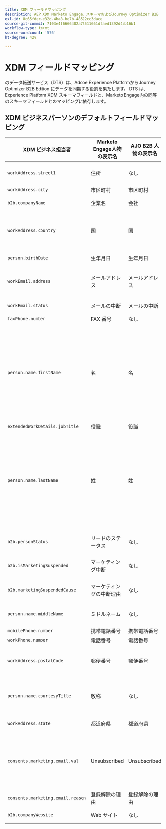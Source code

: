 ```yaml
---
title: XDM フィールドマッピング
description: AEP XDM Marketo Engage、スキーマおよびJourney Optimizer B2B Edition 間のフィールドマッピングを確認します。
exl-id: 8c65fdec-e32d-4ba8-be7b-48522cc3dace
source-git-commit: 7103e4f6666482a72511661dfaed1392d4eb16b1
workflow-type: tm+mt
source-wordcount: '576'
ht-degree: 42%

---
```


# XDM フィールドマッピング

のデータ転送サービス（DTS）は、Adobe Experience PlatformからJourney Optimizer B2B Edition にデータを同期する役割を果たします。 DTS は、Experience Platform XDM スキーマフィールドと、Marketo Engage内の同等のスキーマフィールドとのマッピングに依存します。

## XDM ビジネスパーソンのデフォルトフィールドマッピング

| XDM ビジネス担当者 | Marketo Engage人物の表示名 | AJO B2B 人物の表示名 | XDM タイプ | Marketoタイプ | XDM の説明 |
|------------------- |---------------------------------- |--------------------------- |-------- |------------ |--------------- |
| `workAddress.street1` | 住所 | なし | 文字列 | テキスト | プライマリの番地レベルの情報、アパート番号、通り番号、通り名。 |
| `workAddress.city ` | 市区町村 | 市区町村 | 文字列 | 文字列 | 市区町村の名前。 |
| `b2b.companyName` | 企業名 | 会社 | 文字列 | 文字列 | ビジネスユーザーが関連付けられている会社の名前。 |
| `workAddress.country` | 国 | 国 | 文字列 | 文字列 | 政府が管理する領土の名前。`xdm:countryCode` 以外で、任意の言語で国名を付けることができる自由形式のフィールドです。 |
| `person.birthDate` | 生年月日 | 生年月日 | 文字列 | 日 | 個人が誕生した完全な日付。  YYYY-MM-DD |
| `workEmail.address` | メールアドレス | メールアドレス | 文字列 | メール | 技術的アドレス （例：RFC2822 および後続の標準で一般的に定義されている「<name@domain.com>」）。 |
| `workEmail.status` | メールの中断 | メールの中断 | 文字列 | boolean | その電子メールアドレスを使用できるかどうかを示します。 |
| `faxPhone.number` | FAX 番号 | なし | 文字列 | 電話 | FAX の電話番号。 |
| `person.name.firstName` | 名 | 名 | 文字列 | 文字列 | 名前の言語で最も一般的に受け入れられる、書き込み順の名前の最初のセグメント。多くの文化では、これが好ましい個人的または特定の名前です。 firstName プロパティと lastName プロパティが導入され、単純化され、セマンティックでなく、国際化できない方法で名前をモデル化する既存のシステムとの互換性が維持されています。 xdm:fullName の使用は常にお勧めします。 |
| `extendedWorkDetails.jobTitle` | 役職 | 役職 | 文字列 | 文字列 | 人物の役職。 |
| `person.name.lastName` | 姓 | 姓 | 文字列 | 文字列 | 名前の言語で最も一般的に受け入れられる、書き込み順序の名前の最後のセグメント。多くの文化では、これは継承された姓、姓、父名、または母名です。 firstName プロパティと lastName プロパティが導入され、単純化され、セマンティックでなく、国際化できない方法で名前をモデル化する既存のシステムとの互換性が維持されています。 xdm:fullName の使用は常にお勧めします。 |
| `b2b.personStatus` | リードのステータス | なし | 文字列 | 文字列 | 人物の現在のマーケティング /販売ステータスを記録するフィールド。 |
| `b2b.isMarketingSuspended` | マーケティング中断 | なし | boolean | boolean | その人物のマーケティングが中断されているかどうかを示します。 |
| `b2b.marketingSuspendedCause` | マーケティングの中断理由 | なし | 文字列 | 文字列 | その人物のマーケティングが停止されている場合、このプロパティがその理由となります。 |
| `person.name.middleName` | ミドルネーム | なし | 文字列 | 電話 | 姓と名の間に付けられたミドルネーム、代替ネームまたは追加ネーム。 |
| `mobilePhone.number` | 携帯電話番号 | 携帯電話番号 | 文字列 | 電話 | 携帯電話番号。 |
| `workPhone.number` | 電話番号 | 電話番号 | 文字列 | 電話 | 勤務先の電話番号。 |
| `workAddress.postalCode` | 郵便番号 | 郵便番号 | 文字列 | 文字列 | 場所の郵便番号。一部の国には郵便番号がありません。一部の国では、郵便番号の一部のみが含まれます。 |
| `person.name.courtesyTitle` | 敬称 | なし | 文字列 | 文字列 | 通常、個人の肩書きの略称、敬称またはあいさつ文。 表題は、冒頭のテキストで氏名の前に使用します。 たとえば、Mr.、Miss、Dr. |
| `workAddress.state` | 都道府県 | 都道府県 | 文字列 | 文字列 | 都道府県の名前。 これは自由形式フィールドです。 |
| `consents.marketing.email.val` | Unsubscribed | Unsubscribed | 文字列 | boolean | unsubscribed が true （例：value = 1）の場合は、`consents.marketing.email.val` を（n）に設定します。 unsubscribed が false （例：value = 0）の場合は、consents.marketing.email.val を null に設定します。 |
| `consents.marketing.email.reason` | 登録解除の理由 | 登録解除の理由 | 文字列 | 文字列 |  |
| `b2b.companyWebsite` | Web サイト | なし | 文字列 | URL | ビジネスユーザーが関連付けられている会社の web サイト。 |
